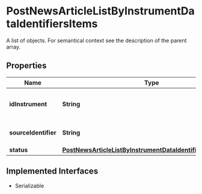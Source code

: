

# PostNewsArticleListByInstrumentDataIdentifiersItems

A list of objects. For semantical context see the description of the parent array.

## Properties

Name | Type | Description | Notes
------------ | ------------- | ------------- | -------------
**idInstrument** | **String** | MDG identifier of the instrument. |  [optional]
**sourceIdentifier** | **String** | Identifier used in the request. |  [optional]
**status** | [**PostNewsArticleListByInstrumentDataIdentifiersItemsStatus**](PostNewsArticleListByInstrumentDataIdentifiersItemsStatus.md) |  |  [optional]


## Implemented Interfaces

* Serializable


